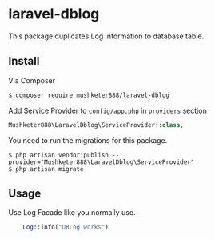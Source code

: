 # laravel-dblog


This package duplicates Log information to database table.

## Install

Via Composer

``` bash
$ composer require mushketer888/laravel-dblog
```

Add Service Provider to `config/app.php` in `providers` section
```php
Mushketer888\LaravelDblog\ServiceProvider::class,
```
You need to run the migrations for this package.

    $ php artisan vendor:publish --provider="Mushketer888\LaravelDblog\ServiceProvider" 
    $ php artisan migrate
## Usage

Use Log Facade like you normally use.
```php
    Log::info("DBLog works")
```
